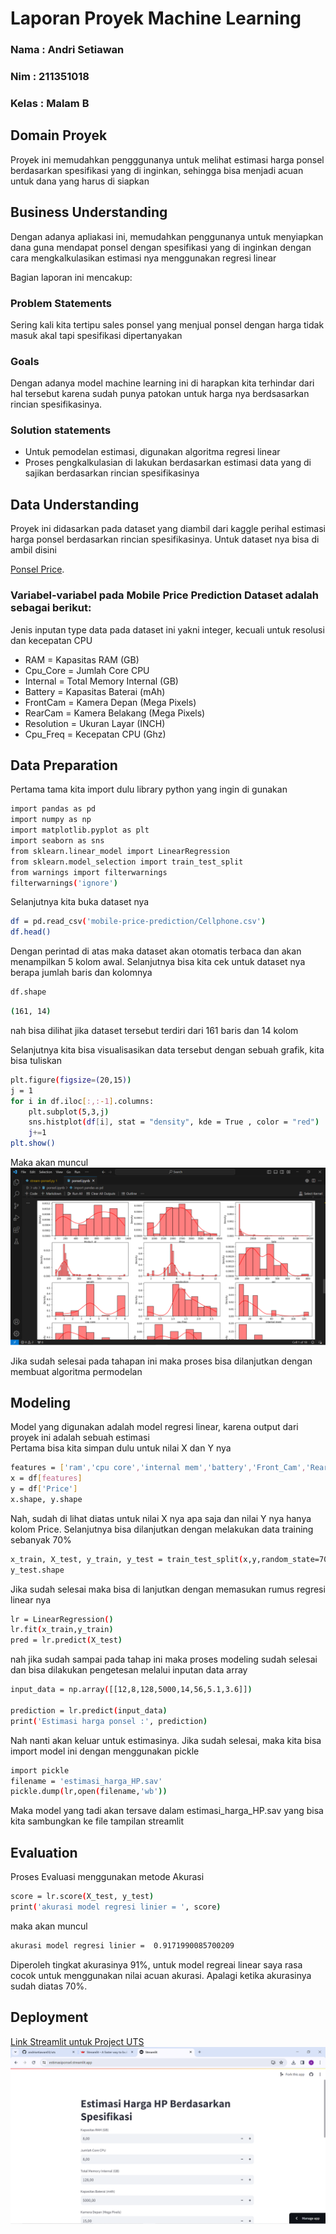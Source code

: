 # Laporan Proyek Machine Learning
### Nama : Andri Setiawan
### Nim : 211351018
### Kelas : Malam B

## Domain Proyek

Proyek ini memudahkan pengggunanya untuk melihat estimasi harga ponsel berdasarkan spesifikasi yang di inginkan, sehingga bisa menjadi acuan untuk dana yang harus di siapkan


## Business Understanding

Dengan adanya apliakasi ini, memudahkan penggunanya untuk menyiapkan dana guna mendapat ponsel dengan spesifikasi yang di inginkan dengan cara mengkalkulasikan estimasi nya menggunakan regresi linear

Bagian laporan ini mencakup:

### Problem Statements

Sering kali kita tertipu sales ponsel yang menjual ponsel dengan harga tidak masuk akal tapi spesifikasi dipertanyakan

### Goals

Dengan adanya model machine learning ini di harapkan kita terhindar dari hal tersebut karena sudah punya patokan untuk harga nya berdsasarkan rincian spesifikasinya.

  ### Solution statements
  - Untuk pemodelan estimasi, digunakan algoritma regresi linear
  - Proses pengkalkulasian di lakukan berdasarkan estimasi data yang di sajikan berdasarkan rincian spesifikasinya

## Data Understanding
Proyek ini didasarkan pada dataset yang diambil dari kaggle perihal estimasi harga ponsel berdasarkan rincian spesifikasinya. Untuk dataset nya bisa di ambil disini<br>

[Ponsel Price](https://www.kaggle.com/datasets/mohannapd/mobile-price-prediction).

### Variabel-variabel pada Mobile Price Prediction Dataset adalah sebagai berikut:
Jenis inputan type data pada dataset ini yakni integer, kecuali untuk resolusi dan kecepatan CPU
- RAM = Kapasitas RAM (GB)
- Cpu_Core = Jumlah Core CPU
- Internal = Total Memory Internal (GB)
- Battery = Kapasitas Baterai (mAh)
- FrontCam = Kamera Depan (Mega Pixels)
- RearCam = Kamera Belakang (Mega Pixels)
- Resolution = Ukuran Layar (INCH)
- Cpu_Freq = Kecepatan CPU (Ghz)

## Data Preparation
Pertama tama kita import dulu library python yang ingin di gunakan
```bash
import pandas as pd
import numpy as np
import matplotlib.pyplot as plt
import seaborn as sns
from sklearn.linear_model import LinearRegression
from sklearn.model_selection import train_test_split
from warnings import filterwarnings
filterwarnings('ignore')
```
Selanjutnya kita buka dataset nya

```bash
df = pd.read_csv('mobile-price-prediction/Cellphone.csv')
df.head()
```
Dengan perintad di atas maka dataset akan otomatis terbaca dan akan menampilkan 5 kolom awal.
Selanjutnya bisa kita cek untuk dataset nya berapa jumlah baris dan kolomnya

```bash
df.shape
```
```bash
(161, 14)
```
nah bisa dilihat jika dataset tersebut terdiri dari 161 baris dan 14 kolom

Selanjutnya kita bisa visualisasikan data tersebut dengan sebuah grafik, kita bisa tuliskan
```bash
plt.figure(figsize=(20,15))
j = 1
for i in df.iloc[:,:-1].columns:
    plt.subplot(5,3,j)
    sns.histplot(df[i], stat = "density", kde = True , color = "red")
    j+=1
plt.show()
```
Maka akan muncul
![alt text](https://github.com/andrisetiawan03/uts/blob/main/grafik.png)

Jika sudah selesai pada tahapan ini maka proses bisa dilanjutkan dengan membuat algoritma permodelan


## Modeling
Model yang digunakan adalah model regresi linear, karena output dari proyek ini adalah sebuah estimasi<br>
Pertama bisa kita simpan dulu untuk nilai X dan Y nya

```bash
features = ['ram','cpu core','internal mem','battery','Front_Cam','RearCam','resoloution','cpu freq']
x = df[features]
y = df['Price']
x.shape, y.shape
```
Nah, sudah di lihat diatas untuk nilai X nya apa saja dan nilai Y nya hanya kolom Price.
Selanjutnya bisa dilanjutkan dengan melakukan data training sebanyak 70%
```bash
x_train, X_test, y_train, y_test = train_test_split(x,y,random_state=70)
y_test.shape
```
Jika sudah selesai maka bisa di lanjutkan dengan memasukan rumus regresi linear nya

```bash
lr = LinearRegression()
lr.fit(x_train,y_train)
pred = lr.predict(X_test)
```
nah jika sudah sampai pada tahap ini maka proses modeling sudah selesai dan bisa dilakukan pengetesan melalui inputan data array
```bash
input_data = np.array([[12,8,128,5000,14,56,5.1,3.6]])

prediction = lr.predict(input_data)
print('Estimasi harga ponsel :', prediction)
```
Nah nanti akan keluar untuk estimasinya.
Jika sudah selesai, maka kita bisa import model ini dengan menggunakan pickle
```bash
import pickle
filename = 'estimasi_harga_HP.sav'
pickle.dump(lr,open(filename,'wb'))
```
Maka model yang tadi akan tersave dalam estimasi_harga_HP.sav yang bisa kita sambungkan ke file tampilan streamlit

## Evaluation
Proses Evaluasi menggunakan metode Akurasi
```bash
score = lr.score(X_test, y_test)
print('akurasi model regresi linier = ', score)
```
maka akan muncul
```bash
akurasi model regresi linier =  0.9171990085700209
```
Diperoleh tingkat akurasinya 91%, untuk model regreai linear saya rasa cocok untuk menggunakan nilai acuan akurasi. Apalagi ketika akurasinya sudah diatas 70%.

## Deployment
[Link Streamlit untuk Project UTS](https://estimasiponsel.streamlit.app/)
![alt text](https://github.com/andrisetiawan03/uts/blob/main/tampilan.png)
